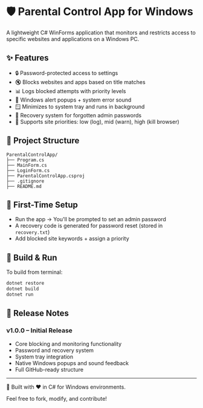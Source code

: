 # 🛡️ Parental Control App for Windows

A lightweight C# WinForms application that monitors and restricts access to specific websites and applications on a Windows PC.

## ✨ Features

- 🔒 Password-protected access to settings
- 🔇 Blocks websites and apps based on title matches
- 📊 Logs blocked attempts with priority levels
- 🚨 Windows alert popups + system error sound
- 🪟 Minimizes to system tray and runs in background
- 🧠 Recovery system for forgotten admin passwords
- 🚫 Supports site priorities: low (log), mid (warn), high (kill browser)

## 📂 Project Structure

```
ParentalControlApp/
├── Program.cs
├── MainForm.cs
├── LoginForm.cs
├── ParentalControlApp.csproj
├── .gitignore
├── README.md
```

## 🔐 First-Time Setup
- Run the app → You'll be prompted to set an admin password
- A recovery code is generated for password reset (stored in `recovery.txt`)
- Add blocked site keywords + assign a priority

## 🚀 Build & Run
To build from terminal:

```bash
dotnet restore
dotnet build
dotnet run
```

## 📝 Release Notes

### v1.0.0 – Initial Release
- Core blocking and monitoring functionality
- Password and recovery system
- System tray integration
- Native Windows popups and sound feedback
- Full GitHub-ready structure

---

🔧 Built with ❤️ in C# for Windows environments.

Feel free to fork, modify, and contribute!
